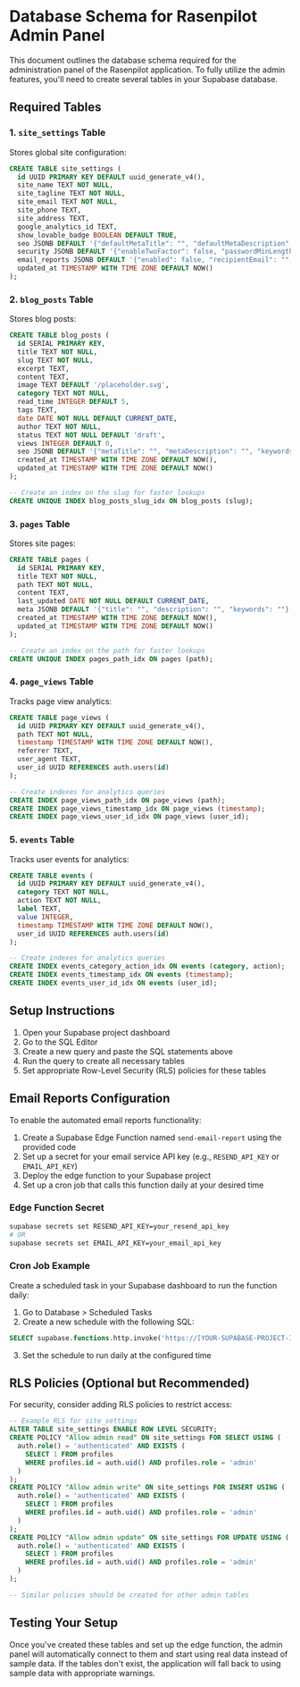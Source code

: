 
# Database Schema for Rasenpilot Admin Panel

This document outlines the database schema required for the administration panel of the Rasenpilot application. To fully utilize the admin features, you'll need to create several tables in your Supabase database.

## Required Tables

### 1. `site_settings` Table

Stores global site configuration:

```sql
CREATE TABLE site_settings (
  id UUID PRIMARY KEY DEFAULT uuid_generate_v4(),
  site_name TEXT NOT NULL,
  site_tagline TEXT NOT NULL,
  site_email TEXT NOT NULL,
  site_phone TEXT,
  site_address TEXT,
  google_analytics_id TEXT,
  show_lovable_badge BOOLEAN DEFAULT TRUE,
  seo JSONB DEFAULT '{"defaultMetaTitle": "", "defaultMetaDescription": "", "defaultKeywords": "", "robotsTxt": ""}',
  security JSONB DEFAULT '{"enableTwoFactor": false, "passwordMinLength": 8, "sessionTimeout": 30, "blockFailedLogins": true, "maxFailedAttempts": 5, "blockDuration": 15}',
  email_reports JSONB DEFAULT '{"enabled": false, "recipientEmail": "", "sendTime": "08:00", "lastSent": null, "reportTypes": {"newRegistrations": true, "siteStatistics": true}}',
  updated_at TIMESTAMP WITH TIME ZONE DEFAULT NOW()
);
```

### 2. `blog_posts` Table

Stores blog posts:

```sql
CREATE TABLE blog_posts (
  id SERIAL PRIMARY KEY,
  title TEXT NOT NULL,
  slug TEXT NOT NULL,
  excerpt TEXT,
  content TEXT,
  image TEXT DEFAULT '/placeholder.svg',
  category TEXT NOT NULL,
  read_time INTEGER DEFAULT 5,
  tags TEXT,
  date DATE NOT NULL DEFAULT CURRENT_DATE,
  author TEXT NOT NULL,
  status TEXT NOT NULL DEFAULT 'draft',
  views INTEGER DEFAULT 0,
  seo JSONB DEFAULT '{"metaTitle": "", "metaDescription": "", "keywords": ""}',
  created_at TIMESTAMP WITH TIME ZONE DEFAULT NOW(),
  updated_at TIMESTAMP WITH TIME ZONE DEFAULT NOW()
);

-- Create an index on the slug for faster lookups
CREATE UNIQUE INDEX blog_posts_slug_idx ON blog_posts (slug);
```

### 3. `pages` Table

Stores site pages:

```sql
CREATE TABLE pages (
  id SERIAL PRIMARY KEY,
  title TEXT NOT NULL,
  path TEXT NOT NULL,
  content TEXT,
  last_updated DATE NOT NULL DEFAULT CURRENT_DATE,
  meta JSONB DEFAULT '{"title": "", "description": "", "keywords": ""}',
  created_at TIMESTAMP WITH TIME ZONE DEFAULT NOW(),
  updated_at TIMESTAMP WITH TIME ZONE DEFAULT NOW()
);

-- Create an index on the path for faster lookups
CREATE UNIQUE INDEX pages_path_idx ON pages (path);
```

### 4. `page_views` Table

Tracks page view analytics:

```sql
CREATE TABLE page_views (
  id UUID PRIMARY KEY DEFAULT uuid_generate_v4(),
  path TEXT NOT NULL,
  timestamp TIMESTAMP WITH TIME ZONE DEFAULT NOW(),
  referrer TEXT,
  user_agent TEXT,
  user_id UUID REFERENCES auth.users(id)
);

-- Create indexes for analytics queries
CREATE INDEX page_views_path_idx ON page_views (path);
CREATE INDEX page_views_timestamp_idx ON page_views (timestamp);
CREATE INDEX page_views_user_id_idx ON page_views (user_id);
```

### 5. `events` Table

Tracks user events for analytics:

```sql
CREATE TABLE events (
  id UUID PRIMARY KEY DEFAULT uuid_generate_v4(),
  category TEXT NOT NULL,
  action TEXT NOT NULL,
  label TEXT,
  value INTEGER,
  timestamp TIMESTAMP WITH TIME ZONE DEFAULT NOW(),
  user_id UUID REFERENCES auth.users(id)
);

-- Create indexes for analytics queries
CREATE INDEX events_category_action_idx ON events (category, action);
CREATE INDEX events_timestamp_idx ON events (timestamp);
CREATE INDEX events_user_id_idx ON events (user_id);
```

## Setup Instructions

1. Open your Supabase project dashboard
2. Go to the SQL Editor
3. Create a new query and paste the SQL statements above
4. Run the query to create all necessary tables
5. Set appropriate Row-Level Security (RLS) policies for these tables

## Email Reports Configuration

To enable the automated email reports functionality:

1. Create a Supabase Edge Function named `send-email-report` using the provided code
2. Set up a secret for your email service API key (e.g., `RESEND_API_KEY` or `EMAIL_API_KEY`)
3. Deploy the edge function to your Supabase project
4. Set up a cron job that calls this function daily at your desired time

### Edge Function Secret

```bash
supabase secrets set RESEND_API_KEY=your_resend_api_key
# OR
supabase secrets set EMAIL_API_KEY=your_email_api_key
```

### Cron Job Example

Create a scheduled task in your Supabase dashboard to run the function daily:

1. Go to Database > Scheduled Tasks
2. Create a new schedule with the following SQL:

```sql
SELECT supabase.functions.http.invoke('https://[YOUR-SUPABASE-PROJECT-ID].supabase.co/functions/v1/send-email-report', '{}', '{}');
```

3. Set the schedule to run daily at the configured time

## RLS Policies (Optional but Recommended)

For security, consider adding RLS policies to restrict access:

```sql
-- Example RLS for site_settings
ALTER TABLE site_settings ENABLE ROW LEVEL SECURITY;
CREATE POLICY "Allow admin read" ON site_settings FOR SELECT USING (
  auth.role() = 'authenticated' AND EXISTS (
    SELECT 1 FROM profiles
    WHERE profiles.id = auth.uid() AND profiles.role = 'admin'
  )
);
CREATE POLICY "Allow admin write" ON site_settings FOR INSERT USING (
  auth.role() = 'authenticated' AND EXISTS (
    SELECT 1 FROM profiles
    WHERE profiles.id = auth.uid() AND profiles.role = 'admin'
  )
);
CREATE POLICY "Allow admin update" ON site_settings FOR UPDATE USING (
  auth.role() = 'authenticated' AND EXISTS (
    SELECT 1 FROM profiles
    WHERE profiles.id = auth.uid() AND profiles.role = 'admin'
  )
);

-- Similar policies should be created for other admin tables
```

## Testing Your Setup

Once you've created these tables and set up the edge function, the admin panel will automatically connect to them and start using real data instead of sample data. If the tables don't exist, the application will fall back to using sample data with appropriate warnings.
